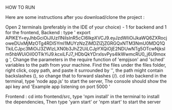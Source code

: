 HOW TO RUN 

Here are some instructions after you download/clone the project :

Open 2 terminals (preferably in the IDE of your choice) - 1 for backend and 1 for the frontend,
Backend : 
type ' export APIKEY=eyJhbGciOiJIUzI1NiIsInR5cCI6IkpXVCJ9.eyJzdWIiOiJkaWQ6ZXRocjoweDUxMjMzOTg4RDI5YmI1MUYzNzZiMDZlZjZGRGQxNTM3NmU0MDQ1QTkiLCJpc3MiOiJ3ZWIzLXN0b3JhZ2UiLCJpYXQiOjE2NDUwNTg5OTcwNjksIm5hbWUiOiI0OTlkYiJ9.kcxiLFJ7_HDbQkYDrxIsvPys4lkWwmcRU0_j6U9moxg ',
Change the parameters in the require function of 'empjson' and 'sched' variables to the path from your machine. Find the files under the files folder, right click, copy path, and paste it surrounded by '', the path might contain backslashes (\), so change that to forward slashes (/).
cd into backend in the terminal,
type 'node app.js' to start the server,
The console should show the api key and 'Example app listening on port 5000 '

Frontend : 
cd into frontend/src,
type 'npm install' in the terminal to install the dependencies,
Then type 'yarn start' or 'npm start' to start the server